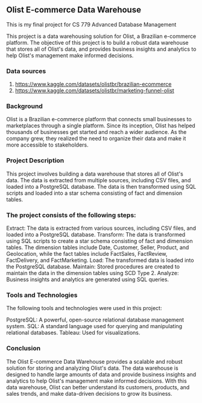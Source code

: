 ## Olist E-commerce Data Warehouse
This is my final project for CS 779 Advanced Database Management

This project is a data warehousing solution for Olist, a Brazilian e-commerce platform. The objective of this project is to build a robust data warehouse that stores all of Olist's data, and provides business insights and analytics to help Olist's management make informed decisions.

### Data sources
1. https://www.kaggle.com/datasets/olistbr/brazilian-ecommerce
2. https://www.kaggle.com/datasets/olistbr/marketing-funnel-olist

### Background

Olist is a Brazilian e-commerce platform that connects small businesses to marketplaces through a single platform. Since its inception, Olist has helped thousands of businesses get started and reach a wider audience. As the company grew, they realized the need to organize their data and make it more accessible to stakeholders.

### Project Description

This project involves building a data warehouse that stores all of Olist's data. The data is extracted from multiple sources, including CSV files, and loaded into a PostgreSQL database. The data is then transformed using SQL scripts and loaded into a star schema consisting of fact and dimension tables.

### The project consists of the following steps:

Extract: The data is extracted from various sources, including CSV files, and loaded into a PostgreSQL database.
Transform: The data is transformed using SQL scripts to create a star schema consisting of fact and dimension tables. The dimension tables include Date, Customer, Seller, Product, and Geolocation, while the fact tables include FactSales, FactReview, FactDelivery, and FactMarketing.
Load: The transformed data is loaded into the PostgreSQL database.
Maintain: Stored procedures are created to maintain the data in the dimension tables using SCD Type 2.
Analyze: Business insights and analytics are generated using SQL queries.

### Tools and Technologies

The following tools and technologies were used in this project:

PostgreSQL: A powerful, open-source relational database management system.
SQL: A standard language used for querying and manipulating relational databases.
Tableau: Used for visualizations.

### Conclusion
The Olist E-commerce Data Warehouse provides a scalable and robust solution for storing and analyzing Olist's data. The data warehouse is designed to handle large amounts of data and provide business insights and analytics to help Olist's management make informed decisions. With this data warehouse, Olist can better understand its customers, products, and sales trends, and make data-driven decisions to grow its business.
